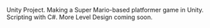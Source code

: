 Unity Project. Making a Super Mario-based platformer game in Unity. Scripting with C#. More Level Design coming soon.
